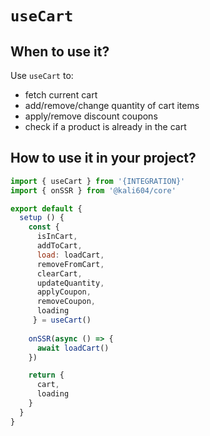 # `useCart`

## When to use it?

Use `useCart` to:
- fetch current cart
- add/remove/change quantity of cart items
- apply/remove discount coupons
- check if a product is already in the cart

## How to use it in your project?

```js
import { useCart } from '{INTEGRATION}'
import { onSSR } from '@kali604/core'

export default {
  setup () {
    const { 
      isInCart,
      addToCart,
      load: loadCart,
      removeFromCart,
      clearCart,
      updateQuantity,
      applyCoupon,
      removeCoupon,
      loading
     } = useCart()
    
    onSSR(async () => {
      await loadCart()
    })

    return {
      cart,
      loading
    }
  }
}
```

